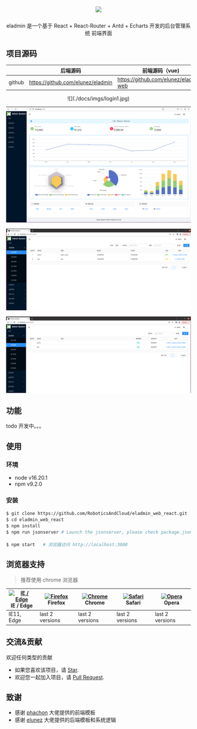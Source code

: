 
<h2 align="center">
  
![](./docs/imgs/logo.png)

</h2>

<div align="center">
  
eladmin 是一个基于 React + React-Router + Antd + Echarts 开发的后台管理系统 前端界面
</br>
</div>

## 项目源码

|     |   后端源码  |   前端源码（vue)  | 前端源码（React) |
|---  |--- | --- | --- |
|  github   |  https://github.com/elunez/eladmin   |  https://github.com/elunez/eladmin-web   |  https://github.com/RoboticsAndCloud/eladmin_web_react   


<div align="center">
![](./docs/imgs/login1.jpg)

![](./docs/imgs/login.png)

![](./docs/imgs/account_list.png)

![](./docs/imgs/account_add.png)

</div>

## 功能

todo 开发中。。。


## 使用

### 环境
- node v16.20.1
- npm v9.2.0

### 安装

```bash
$ git clone https://github.com/RoboticsAndCloud/eladmin_web_react.git
$ cd eladmin_web_react
$ npm install
$ npm run jsonserver # Launch the jsonserver, please check package.json for more details,"jsonserver": "json-server --watch db.json --host 10.227.96.160 --port 3004 --routes routes.json"

$ npm start   # 浏览器访问 http://localhost:3000
```

## 浏览器支持

> 推荐使用 chrome 浏览器

| [<img src="https://raw.githubusercontent.com/alrra/browser-logos/master/src/edge/edge_48x48.png" alt="IE / Edge" width="24px" height="24px" />](http://godban.github.io/browsers-support-badges/)</br>IE / Edge | [<img src="https://raw.githubusercontent.com/alrra/browser-logos/master/src/firefox/firefox_48x48.png" alt="Firefox" width="24px" height="24px" />](http://godban.github.io/browsers-support-badges/)</br>Firefox | [<img src="https://raw.githubusercontent.com/alrra/browser-logos/master/src/chrome/chrome_48x48.png" alt="Chrome" width="24px" height="24px" />](http://godban.github.io/browsers-support-badges/)</br>Chrome | [<img src="https://raw.githubusercontent.com/alrra/browser-logos/master/src/safari/safari_48x48.png" alt="Safari" width="24px" height="24px" />](http://godban.github.io/browsers-support-badges/)</br>Safari | [<img src="https://raw.githubusercontent.com/alrra/browser-logos/master/src/opera/opera_48x48.png" alt="Opera" width="24px" height="24px" />](http://godban.github.io/browsers-support-badges/)</br>Opera |
| --- | --- | --- | --- | --- |
| IE11, Edge | last 2 versions | last 2 versions | last 2 versions | last 2 versions |

## 交流&贡献

欢迎任何类型的贡献

- 如果您喜欢该项目，请 [Star](https://github.com/RoboticsAndCloud/eladmin_web_react.git).
- 欢迎您一起加入项目，请 [Pull Request](https://github.com/RoboticsAndCloud/eladmin_web_react/pulls).

## 致谢

- 感谢 [phachon](https://github.com/phachon/ailu-admin) 大佬提供的前端模板
- 感谢 [elunez](https://github.com/elunez/eladmin) 大佬提供的后端模板和系统逻辑
